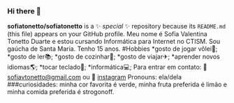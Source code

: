 ### Hi there 👋

**sofiatonetto/sofiatonetto** is a ✨ _special_ ✨ repository because its `README.md` (this file) appears on your GitHub profile.
Meu nome é Sofia Valentina Tonetto Duarte e estou cursando Informática para Internet no CTISM. Sou gaúcha de Santa Maria. Tenho 15 anos.
 #Hobbies
*gosto de jogar vôlei🏐;
*gosto de ler📚;
*gosto de cozinhar🥣;
*gosto de viajar✈;
*aprender novos idiomas🌎;
*tocar teclado🎹;
*informática💻;
Para entrar em contato:
📧sofiavtonetto@gmail.com 
ou 
📍 [instagram](https://www.instagram.com/sofia_vtd/)
Pronouns: ela/dela
###curiosidades: minha cor favorita é verde, minha fruta preferida é limão e minha comida preferida é strogonoff.
